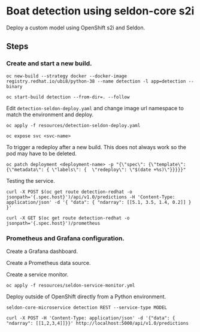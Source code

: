 # Boat detection using seldon-core s2i
Deploy a custom model using OpenShift s2i and Seldon. 

## Steps

### Create and start a new build.

```
oc new-build --strategy docker --docker-image registry.redhat.io/ubi8/python-38 --name detection -l app=detection --binary

oc start-build detection --from-dir=. --follow

```

Edit `detection-seldon-deploy.yaml` and change image url namespace to match the environment and deploy.

```
oc apply -f resources/detection-seldon-deploy.yaml

oc expose svc <svc-name>
```

To trigger a redeploy after a new build. This does not always work so the pod may have to be deleted.

```
oc patch deployment <deployment-name> -p "{\"spec\": {\"template\": {\"metadata\": { \"labels\": {  \"redeploy\": \"$(date +%s)\"}}}}}"
```

Testing the service.

```
curl -X POST $(oc get route detection-redhat -o jsonpath='{.spec.host}')/api/v1.0/predictions -H 'Content-Type: application/json' -d '{ "data": { "ndarray": [[5.1, 3.5, 1.4, 0.2]] } }'

curl -X GET $(oc get route detection-redhat -o jsonpath='{.spec.host}')/prometheus
```

### Prometheus and Grafana configuration.

Create a Grafana dashboard.

Create a Prometheus data source.

Create a service monitor.

```
oc apply -f resources/seldon-service-monitor.yml
```

Deploy outside of OpenShift directly from a Python environment.

```
seldon-core-microservice detection REST --service-type MODEL

curl -X POST -H 'Content-Type: application/json' -d '{"data": { "ndarray": [[1,2,3,4]]}}' http://localhost:5000/api/v1.0/predictions
```
